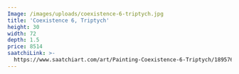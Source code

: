 ```yaml
---
Image: /images/uploads/coexistence-6-triptych.jpg
title: 'Coexistence 6, Triptych'
height: 30
width: 72
depth: 1.5
price: 8514
saatchiLink: >-
  https://www.saatchiart.com/art/Painting-Coexistence-6-Triptych/189576/4123314/view
---
```


